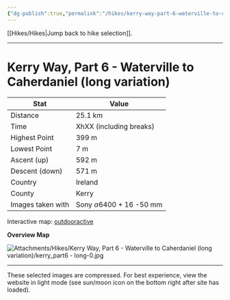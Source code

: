 ```yaml
---
{"dg-publish":true,"permalink":"/hikes/kerry-way-part-6-waterville-to-caherdaniel-long-variation/","hide":"true","updated":"2025-06-16T14:13:09.000+02:00"}
---
```


[[Hikes/Hikes\|Jump back to hike selection]].

---
# Kerry Way, Part 6 - Waterville to Caherdaniel (long variation)
 
| Stat              | Value                                |
| ----------------- | ------------------------------------ |
| Distance          | 25.1 km                              |
| Time              | XhXX (including breaks)              |
| Highest Point     | 399 m                                |
| Lowest Point      | 7 m                                  |
| Ascent (up)       | 592 m                                |
| Descent (down)    | 571 m                                |
| Country           | Ireland                              |
| County            | Kerry                                |
| Images taken with | Sony $\alpha\text{6400}$ + 16 -50 mm |

Interactive map: [outdooractive](https://www.outdooractive.com/en/route/hiking-trail/southwest-ireland/kerry-way-part-6-waterville-caherdaniel-long-variation-/318377917/?share=%7E3ixetryc%244osshyi3)

**Overview Map**

![Attachments/Hikes/Kerry Way, Part 6 - Waterville to Caherdaniel (long variation)/kerry_part6 - long-0.jpg](/img/user/Attachments/Hikes/Kerry%20Way,%20Part%206%20-%20Waterville%20to%20Caherdaniel%20(long%20variation)/kerry_part6%20-%20long-0.jpg)

---
These selected images are compressed. For best experience, view the website in light mode (see sun/moon icon on the bottom right after site has loaded).